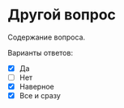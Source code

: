 Другой вопрос
=============

Содержание вопроса.

Варианты ответов:

*   [x] Да
*   [ ] Нет
*   [x] Наверное
*   [x] Все и сразу